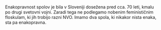 Enakopravnost spolov je bila v Sloveniji dosežena pred cca. 70 leti, kmalu po drugi svetovni vojni. Zaradi tega ne podlegamo nobenim feminističnim floskulam, ki jih trobijo razni NVO. Imamo dva spola, ki nikakor nista enaka, sta pa enakopravna.
